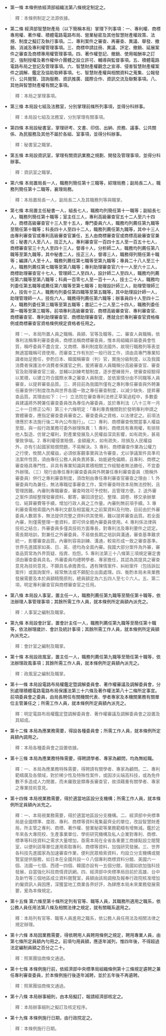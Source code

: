 * 第一條 本條例依經濟部組織法第八條規定制定之。

> 釋：本條例制定之法源依據。

* 第二條 經濟部智慧財產局（以下簡稱本局）掌理下列事項：一、專利權、商標專用權、著作權、積體電路電路布局、營業秘密及其他智慧財產權政策、法規、制度之擬訂及執行事項。二、專利案件之審查、再審查、異議、舉發、撤銷、消滅及專利權管理事項。三、商標申請註冊、異議、評定、撤銷、延展案件之審查及商標專用權管理事項。四、著作權登記、撤銷、使用報酬率之訂定、強制授權及著作權仲介團體之設立許可、輔導與監督事項。五、積體電路電路布局之登記及管理事項。六、智慧財產權觀念之宣導、侵害智慧財產權案件之調解、鑑定及協助取締事項。七、智慧財產權與相關資料之蒐集、公報發行、公共閱覽、諮詢服務、資訊推廣、國際合作、資訊交流及聯繫事項。八、其他與智慧財產權有關之事項。

> 釋：本局之掌理事項。

* 第三條 本局設七組及法務室，分別掌理前條所列事項，並得分科辨事。

> 釋：本局設七組及法務室，分別掌理有關事項。

* 第四條 本局設秘書室，掌理研考、文書、印信、出納、庶務、議事、公共關係、為民服務及其他不屬於各組、室事項，並得分科辦事。

> 釋：秘書室之職掌。

* 第五條 本局設資訊室，掌理有關資訊業務之規劃、開發及管理事項，並得分科辦事。

> 釋：資訊室之職掌。

* 第六條 本局置局長一人，職務列簡任第十三職等，綜理局務；副局長二人，職務列簡任第十二職等，襄理局務。

> 釋：本局置局長一人，副局長二人及其職務列等與職掌。

* 第七條 本局置主任秘書一人，組長七人，職務均列簡任第十一職等；副組長七人，職務列簡任第十職等；室主任三人，專利高級審查官五十二人至六十四人，商標高級審查官十三人至十五人，專門委員六人，職務均列薦任第九職等至簡任第十職等；科長四十人至四十二人，職務列薦任第九職等，其中十三人由專利審查官或專利高級審查官兼任，五人由商標審查官或商標高級審查官兼任；秘書六人至八人，技正九人，專利審查官一百四十五人至一百五十七人，商標審查官三十九人至四十三人，督導十人，分析師二人，職務均列薦任第八職等至第九職等，其中秘書二人，技正三人，督導三人，職務得列簡任第十職等；編譯八人至十人，職務列薦任第七職等至第九職等；專員二十八人至三十人，職務列薦任第七職等至第八職等；專利助理審查官六十一人至六十三人，商標助理審查官十七人，管理師二人至四人，設計師二人至四人，職務均列薦任第六職等至第八職等；科員一百零七人至一百十一人，技士二十人，職務均列委任第五職等或薦任第六職等至第七職等；助理設計師三人，助理管理師三人，技佐十三人，職務均列委任第四職等至第五職等，其中助理設計師一人，助理管理師一人，技佐六人，職務得列薦任第六職等；辦事員四十人至四十二人，職務列委任第三職等至第五職等；書記二十二人至二十四人，職務列委任第一職等至第三職等。前項專利高級審查官、商標高級審查官、專利審查官、商標審查官、專利助理審查官、商標助理審查官，應就合於專利審查官資格條例或商標審查官資格條例規定資格者任用之。

> 釋：一、本局所置人員之職稱、員額、官等及職等。二、審查人員職稱，依專利法稱專利審查委員，商標法稱商標審查員，惟本局組織非屬委員會性質，稱呼委員不盡合宜，又商標、專利制度取法國外，故現行職務列等表並無適當職稱可資使用，而審查工作有別於一般行政工作，須由具專門專業知識者始足擔任，參酌日本、韓國稱審查（判）官，實施分級制度，以及我國消費者保護法中消費者保護官之例，爰將審查人員職稱分高級審查官、審查官及助理審查官三級，並輔以訓練考驗制度，逐步歷練晉升，使審查經驗得以累積，以建立符合國際水準之審查人員制度，並依案情分由不同職等人員審查，以提昇審查品質。三、將目前為我國所僅有之專利專任審查與外聘兼任審查併行制度改為與世界各國一致之專任審查制度，以減少缺失、提昇審查品質。其理由如下：（一）立法院在審查專利法修正草案過程中，多數委員建議將外聘兼任審查委員改為專任內審委員，並於專利法（八十三年一月二十一日修正公布）第三十六條明定：「專利專責機關對於發明專利申請之實體審查，應指定審查委員審查之。審查委員之資格，以法律定之。前項法律應於本法施行後二年內公布施行」。（二）專利、商標審查攸關當事人權益至鉅，與一般行政業務可委外辦理殊異：1. 專利、商標具有專用權，有排除他人製造、仿冒之權利，對產業發展及人民權益深具影響，如有疏失，甚易肇致爭端。2. 專利權侵害賠償，金額龐大，如有疏失，除損及人民權益外，亦有引起國家賠償問題，不易解決。3. 專利、商標審查作業為公權力之行使，攸關人民權益，必須依客觀事實與法令審查，尤以爭議案件具準司法案件性質，須由專任公務人員負責將事，始能避免偏頗，且專利、商標之審查極具專門性，非具有專業知識與累積相關工作經驗者無法勝任，不宜委外辦理。（三）現行由專任專利審查委員與外聘兼任專利審查委員（簡稱外審委員）併行之專利審查制度，須改制由專任專利審查官審查之理由：1. 外審委員均為兼任，無法專職從事審查工作，案件審查時效本局無法控制，且管理困難。內審則專職審查，審查時效可予控制，且管理方便。2. 送外審之案件須經整理發審資料、郵寄，審回須登記、整理、調卷、移交承辦單位、結算審費等手續，增加行政人員之工作量。內審則無前項手續。3. 專利審查需檢索國內外專利文獻及相當龐大之前案資料及刊物，目前由於外審委員人數眾多，無法提供完整之資料供其使用，難以提昇審查品質。若全面內審，則僅需整理一套資料，即可供全體內審委員使用。4. 專利係法律與技術之結合，外審委員多僅具技術方面專長，對專利法及專利要件之認定。需長期培訓，對兼任之外審委員，不易做長期之培訓與溝通，審查基準難求統一，影響審查品質。內審則容易訓練、溝通，較易形成一致之審查基準。世界先進國家如美、日、英、德均為全面內審。我國大部分案件為外審，審查品質常為外界質疑、指責、抱怨。5. 專利法第三十八條第三項規定審定書須由審查委員具名，外審委員均禮聘學者、專家擔任，其認為其提具之審查意見為技術意見，不願具名承擔責任。遇有陳情案件、糾紛案件（包括訴訟案件）或面詢案件，經常無法或不願配合出面處理。四、衡酌本局未來業務發展需要及本於員額精簡原則，總員額定為六五四人至七０六人。五、第二項，明定專利審查官與商標審查官之任用。

* 第八條 本局設人事室，置主任一人，職務列薦任第九職等至簡任第十職等，依法辦理人事管理事項；其餘所需工作人員，就本條例所定員額內派充之。

> 釋：人事室之編制及職掌。

* 第九條 本局設會計室，置會計主任一人，職務列薦任第九職等至簡任第十職等，依法辦理歲計、會計及統計事項；其餘所需工作人員，就本條例所定員額內派充之。

> 釋：會計室之編制及職掌。

* 第十條 本局設政風室，置主任一人，職務列薦任第九職等至簡任第十職等，依法辦理政風事項；其餘所需工作人員，就本條例所定員額內派充之。

> 釋：政風室之編制及職掌。

* 第十一條 本局設電路布局權鑑定暨調解委員會、著作權審議及調解委員會，分別處理積體電路電路布局保護法第三十六條及著作權法第八十二條所定事宜。前項委員會之委員，由局長聘任有關機關代表、學者專家及本機關業務有關單位主管兼任之；所需工作人員，就本條例所定員額內派充之。

> 釋：明定電路布局權鑑定暨調解委員會、著作權審議及調解委員會之設置及其組成。

* 第十二條 本局為應業務需要，得設各種委員會；所需工作人員，就本條例所定員額內調用之。

> 釋：本局各種委員會之設置依據。

* 第十三條 本局為應業務特殊需要，得聘請學者、專家為顧問，均為無給職。

> 釋：一、本局為應業務特殊需要，得聘請有關學者、專家為顧問。二、專利範疇廣及各領域，對於稀少性及特殊性案件，或因涉尖端高科技，或為免件數不多造成人力閒置，而未羅致是類專長審查官，故須藉重有關學者、專家之專業技術意見。

* 第十四條 本局視業務需要，得於適當地區設分支機構；所需工作人員，就本條例所定員額內派充之。

> 釋：一、本局視業務需要，得於適當地區設分支機構。二、經濟部中央標準局是全國標準、度政、專利、商標等資料蒐集最齊全的單位，改設智慧財產局，所主管之專利、商標、著作權、營業秘密等業務範疇有增無減。鑑於近年來各大專院校、生產事業單位、學術研究機構及私人企業對專利、商標、標準等科技資料之需求大量增加，亟需本局在全省各重要工商據點設立閱覽室，以便利該等單位運用索取專利、商標等資料，加強研究發展。三、世界各科技先進國家為加速審查作業，便利民眾檢索資料，均設立分支機構或閱覽室提供服務，如日本在全國共設一０八個專利商標資料分館、美國六一個、法國一七個、西德一四個、韓國亦設有一五個分館，我國如欲加強科技發展，自當強化科技商情資訊網。四、經濟部中央標準局目前於高雄、台中及新竹等三個地區成立資料閱覽室，員額由該局調撥及報奉行政院核准增加約僱資訊人員因應，深獲當地工商業各界好評，為肆應本局未來業務發展需要，爰為本條規定。

* 第十五條 第六條至第十條所定列有官等、職等人員，其職務所適用之職系，依公務人員任用法第八條及相關法律之規定，就有關職系選用之。

> 釋：本局列有官等、職等人員進用之職系，依公務人員任用法及相關法律之規定辦理。

* 第十六條 本局因業務需要，得依聘用人員聘用條例之規定，聘用專業人員，由第七條所定員額內勻用之。前項勻用員額，應逐年減列，惟四年後，不得超過法定編制員額之百分之二十。

> 釋：照黨團協商條文通過。

* 第十七條 本條例施行前，依經濟部中央標準局組織條例第十三條規定遴聘之兼任專利審查委員，於本條例施行後逐年減聘，並於五年後不再遴聘。

> 釋：照黨團協商條文通過。

* 第十八條 本局辦事細則，由本局擬訂，報請經濟部核定之。

> 釋：本局辦事細則之擬訂及核定程序。

* 第十九條 本條例施行日期，由行政院定之。

> 釋：本條例施行日期。

